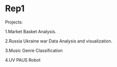 # Rep1
Projects:

1.Market Basket Analysis.

2.Russia Ukraine war Data Analysis and visualization.

3.Music Genre Classification

4.UV PAUS Robot
